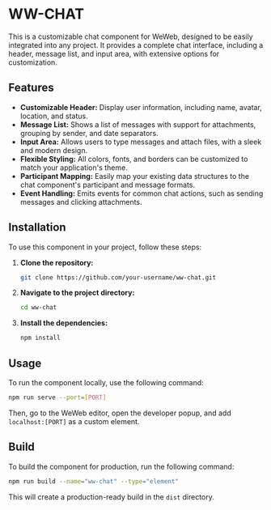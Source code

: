# WW-CHAT

This is a customizable chat component for WeWeb, designed to be easily integrated into any project. It provides a complete chat interface, including a header, message list, and input area, with extensive options for customization.

## Features

- **Customizable Header:** Display user information, including name, avatar, location, and status.
- **Message List:** Shows a list of messages with support for attachments, grouping by sender, and date separators.
- **Input Area:** Allows users to type messages and attach files, with a sleek and modern design.
- **Flexible Styling:** All colors, fonts, and borders can be customized to match your application's theme.
- **Participant Mapping:** Easily map your existing data structures to the chat component's participant and message formats.
- **Event Handling:** Emits events for common chat actions, such as sending messages and clicking attachments.

## Installation

To use this component in your project, follow these steps:

1.  **Clone the repository:**
    ```bash
    git clone https://github.com/your-username/ww-chat.git
    ```
2.  **Navigate to the project directory:**
    ```bash
    cd ww-chat
    ```
3.  **Install the dependencies:**
    ```bash
    npm install
    ```

## Usage

To run the component locally, use the following command:

```bash
npm run serve --port=[PORT]
```

Then, go to the WeWeb editor, open the developer popup, and add `localhost:[PORT]` as a custom element.

## Build

To build the component for production, run the following command:

```bash
npm run build --name="ww-chat" --type="element"
```

This will create a production-ready build in the `dist` directory.
